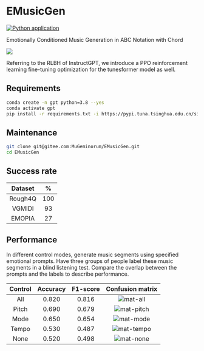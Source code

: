 # EMusicGen
[![Python application](https://github.com/monetjoe/EMusicGen/actions/workflows/python-app.yml/badge.svg?branch=main)](https://github.com/monetjoe/EMusicGen/actions/workflows/python-app.yml)

Emotionally Conditioned Music Generation in ABC Notation with Chord

![](https://github.com/monetjoe/EMusicGen/assets/20459298/9ee364d5-f80f-460d-9154-58b85ad59d15)

Referring to the RLBH of InstructGPT, we introduce a PPO reinforcement learning fine-tuning optimization for the tunesformer model as well.

## Requirements
```bash
conda create -n gpt python=3.8 --yes
conda activate gpt
pip install -r requirements.txt -i https://pypi.tuna.tsinghua.edu.cn/simple
```

## Maintenance
```bash
git clone git@gitee.com:MuGeminorum/EMusicGen.git
cd EMusicGen
```

## Success rate
| Dataset |   %   |
| :-----: | :---: |
| Rough4Q |  100  |
| VGMIDI  |  93   |
| EMOPIA  |  27   |

## Performance
In different control modes, generate music segments using specified emotional prompts. Have three groups of people label these music segments in a blind listening test. Compare the overlap between the prompts and the labels to describe performance.

| Control | Accuracy | F1-score |                                       Confusion matrix                                        |
| :-----: | :------: | :------: | :-------------------------------------------------------------------------------------------: |
|   All   |  0.820   |  0.816   |  ![mat-all](https://github.com/user-attachments/assets/984ee281-3743-4f12-be26-e63b229f6a4a)  |
|  Pitch  |  0.690   |  0.679   | ![mat-pitch](https://github.com/user-attachments/assets/06f97780-2ce3-461f-b185-e77f07a720ef) |
|  Mode   |  0.650   |  0.654   | ![mat-mode](https://github.com/user-attachments/assets/05d4f3b9-6af2-4f95-aa0f-410e300d9f76)  |
|  Tempo  |  0.530   |  0.487   | ![mat-tempo](https://github.com/user-attachments/assets/5a96ca3c-4e97-416e-a35e-ea799485b8f4) |
|  None   |  0.520   |  0.498   | ![mat-none](https://github.com/user-attachments/assets/a5a15b6a-f847-4050-9547-34d20eb5e8eb)  |
